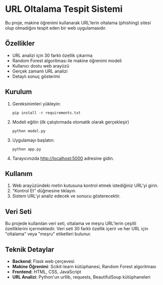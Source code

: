 # URL Oltalama Tespit Sistemi

Bu proje, makine öğrenimi kullanarak URL'lerin oltalama (phishing) sitesi olup olmadığını tespit eden bir web uygulamasıdır.

## Özellikler

- URL analizi için 30 farklı özellik çıkarma
- Random Forest algoritması ile makine öğrenimi modeli
- Kullanıcı dostu web arayüzü
- Gerçek zamanlı URL analizi
- Detaylı sonuç gösterimi

## Kurulum

1. Gereksinimleri yükleyin:
   ```
   pip install -r requirements.txt
   ```

2. Modeli eğitin (ilk çalıştırmada otomatik olarak gerçekleşir)
   ```
   python model.py
   ```

3. Uygulamayı başlatın:
   ```
   python app.py
   ```

4. Tarayıcınızda [http://localhost:5000](http://localhost:5000) adresine gidin.

## Kullanım

1. Web arayüzündeki metin kutusuna kontrol etmek istediğiniz URL'yi girin.
2. "Kontrol Et" düğmesine tıklayın.
3. Sistem URL'yi analiz edecek ve sonucu gösterecektir.

## Veri Seti

Bu projede kullanılan veri seti, oltalama ve meşru URL'lerin çeşitli özelliklerini içermektedir. Veri seti 30 farklı özellik içerir ve her URL için "oltalama" veya "meşru" etiketleri bulunur.

## Teknik Detaylar

- **Backend**: Flask web çerçevesi
- **Makine Öğrenimi**: Scikit-learn kütüphanesi, Random Forest algoritması
- **Frontend**: HTML, CSS, JavaScript
- **URL Analizi**: Python'un urllib, requests, BeautifulSoup kütüphaneleri 